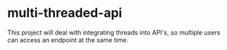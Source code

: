 # multi-threaded-api
This project will deal with integrating threads into API's, so multiple users can access an endpoint at the same time.
